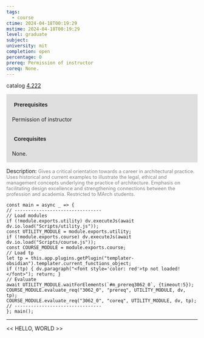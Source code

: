 ```yaml
---
tags:
  - course
ctime: 2024-04-18T00:19:29
mstime: 2024-04-18T00:19:29
level: graduate
subject: 
university: mit
completion: open
percentage: 0
prereq: Permission of instructor
coreq: None.
---
```


catalog [4.222](http://student.mit.edu/catalog/m4b.html#4.222)

<span style="display: block; padding: 15px; background-color: rgb(100, 100, 100, 0.2);"><font id="m_prereq3062_0" style="display: block; font-family: Arial, sans-serif; font-weight: bold; padding: 5px">Prerequisites</font><br><span id="prereq3062_0">Permission of instructor</span></span>
<span style="display: block; padding: 15px; background-color: rgb(100, 100, 100, 0.2);"><font id="m_coreq3062_0" style="display: block; font-family: Arial, sans-serif; font-weight: bold; padding: 5px">Corequisites</font><br><span id="coreq3062_0">None.</span></span>

<font style="">Description:</font>
<font style="color: grey; font-size: 0.8rem;">Gives a critical orientation towards a career in architectural practice. Uses historical and current examples to illustrate the legal, ethical and management concepts underlying the practice of architecture. Emphasis on facilitating design excellence and strengthening connections between the profession and academia. Restricted to MArch students.</font>

```dataviewjs
const main = async _ => {
// --------------------------------
// Load modules
if (!module.exports.utility) dv.executeJs(await dv.io.load("Scripts/utility.js"));
const UTILITY_MODULE = module.exports.utility;
if (!module.exports.course) dv.executeJs(await dv.io.load("Scripts/course.js"));
const COURSE_MODULE = module.exports.course;
// Load tp
let tp = this.app.plugins.getPlugin("templater-obsidian").templater.current_functions_object;
if (!tp) { dv.paragraph("<font style='color: red'>tp not loaded!</font>"); return; }
// Evaluate
await UTILITY_MODULE.waitForElements(`#m_prereq3062_0`, {timeout:5});
COURSE_MODULE.evaluate_req("3062_0", "prereq", UTILITY_MODULE, dv, tp);
COURSE_MODULE.evaluate_req("3062_0", "coreq", UTILITY_MODULE, dv, tp);
// --------------------------------
}; main();
```

---

<< HELLO, WORLD >>
